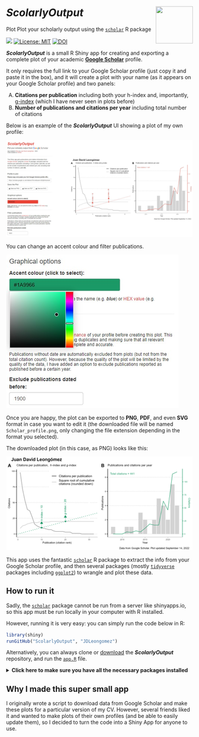 # ***ScolarlyOutput*** <img src="https://upload.wikimedia.org/wikipedia/commons/c/c7/Google_Scholar_logo.svg" align="right" width=100 height=100 alt=""/>
Plot Plot your scholarly output using the [<code>scholar</code>](https://cran.r-project.org/web/packages/scholar/vignettes/scholar.html) R package 

<!-- badges: start -->
![](https://img.shields.io/github/last-commit/JDLeongomez/ScolarlyOutput)
[![License: MIT](https://img.shields.io/badge/License-GPL--3.0-yellow.svg)](https://github.com/JDLeongomez/ScolarlyOutput/blob/main/LICENSE)
[![DOI](https://zenodo.org/badge/536271372.svg)](https://zenodo.org/badge/latestdoi/536271372)
<!-- badges: end -->

**_ScolarlyOutput_** is a small R Shiny app for creating and exporting a complete plot of your academic [**Google Scholar**](https://scholar.google.com/) profile.

It only requires the full link to your Google Scholar profile (just copy it and paste it in the box), and it will create a plot with your name (as it appears on your Google Scholar profile) and two panels:

<ol type="A">
  <li><b>Citations per publication</b> including both your h-index and, importantly, <a href="https://en.wikipedia.org/wiki/G-index">g-index</a> (which I have never seen in plots before)</li>
  <li><b>Number of publications and citations per year</b> including total number of citations</li>
</ol>

Below is an example of the **_ScolarlyOutput_** UI showing a plot of my own profile:

![ScolarlyOutput user interface](img/ScolarlyOutput.jpg)

You can change an accent colour and filter publications.

![Colour picker](img/colour_picker.jpg)

Once you are happy, the plot can be exported to **PNG**, **PDF**, and even **SVG** format in case you want to edit it (the downloaded file will be named <code>Scholar_profile.png</code>, only changing the file extension depending in the format you selected).

The downloaded plot (in this case, as PNG) looks like this:

![ScolarlyOutput plot example](img/Scholar_profile.png)

This app uses the fantastic [<code>scholar</code>](https://cran.r-project.org/web/packages/scholar/vignettes/scholar.html) R package to extract the info from your Google Scholar profile, and then several packages (mostly [<code>tidyverse</code>](https://www.tidyverse.org/) packages including [<code>ggplot2</code>](https://ggplot2.tidyverse.org/)) to wrangle and plot these data.

## How to run it

Sadly, the [<code>scholar</code>](https://cran.r-project.org/web/packages/scholar/vignettes/scholar.html) package cannot be run from a server like shinyapps.io, so this app must be run locally in your computer with R installed.

However, running it is very easy: you can simply run the code below in R:

```R
library(shiny)
runGitHub("ScolarlyOutput", "JDLeongomez")
```
Alternatively, you can always clone or [download](https://github.com/JDLeongomez/ScolarlyOutput/archive/refs/heads/main.zip) the **_ScolarlyOutput_** repository, and run the [<code>app.R</code>](https://github.com/JDLeongomez/ScolarlyOutput/blob/main/app.R) file.

<details>
  <summary><b>Click here to make sure you have all the necessary packages installed</b></summary>
<br>Please note that the <code>shiny</code> package must be installed. Other R packages used in this app include <code>thematic</code>, <code>shinythemes</code>, <code>colourpicker</code>, <code>stringr</code>, <code>scholar</code>, <code>dplyr</code>, <code>tidyr</code>, <code>ggplot2</code>, <code>ggpubr</code>, <code>scales</code>, and <code>purrr</code>.<br><br>

If you want, you can first run the following code, which will check which of these packages are already installed on your computer, and install the missing ones (if any).

```R
# Required packages
packages <- c("shiny", 
            "thematic", 
            "shinythemes", 
            "colourpicker", 
            "stringr", 
            "scholar", 
            "dplyr", 
            "tidyr", 
            "ggplot2", 
            "ggpubr", 
            "scales", 
            "purrr")
# Install packages not yet installed
installed_packages <- packages %in% rownames(installed.packages())
if (any(installed_packages == FALSE)) {
 install.packages(packages[!installed_packages])
}
```
</details>

## Why I made this super small app 

I originally wrote a script to download data from Google Scholar and make these plots for a particular version of my CV. However, several friends liked it and wanted to make plots of their own profiles (and be able to easily update them), so I decided to turn the code into a Shiny App for anyone to use.

